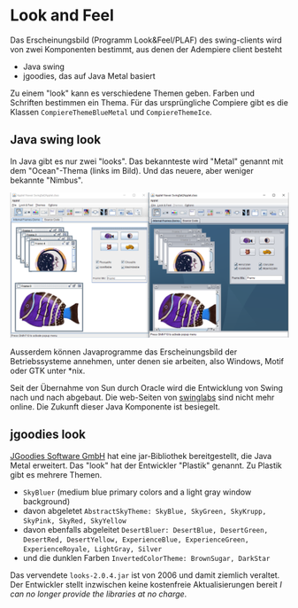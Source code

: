 # Look and Feel

Das Erscheinungsbild (Programm Look&Feel/PLAF) des swing-clients wird von zwei Komponenten bestimmt, aus denen der Adempiere client besteht

* Java swing
* jgoodies, das auf Java Metal basiert

Zu einem "look" kann es verschiedene Themen geben. Farben und Schriften bestimmen ein Thema. Für das ursprüngliche Compiere gibt es die Klassen ```CompiereThemeBlueMetal``` und ```CompiereThemeIce```.

## Java swing look

In Java gibt es nur zwei "looks". Das bekannteste wird "Metal" genannt mit dem "Ocean"-Thema (links im Bild). Und das neuere, aber weniger bekannte "Nimbus".

![](../.gitbook/assets/LaF-Metal+Nimbus.PNG)

Ausserdem können Javaprogramme das Erscheinungsbild der Betriebssysteme annehmen, unter denen sie arbeiten, also Windows, Motif oder GTK unter *nix.

Seit der Übernahme von Sun durch Oracle wird die Entwicklung von Swing nach und nach abgebaut. Die web-Seiten von [swinglabs](https://stackoverflow.com/questions/6818528/what-is-the-status-of-swinglabs-swingx-post-acquisition) sind nicht mehr online. Die Zukunft dieser Java Komponente ist besiegelt.

## jgoodies look

[JGoodies Software GmbH](http://www.jgoodies.com/) hat eine jar-Bibliothek bereitgestellt, die Java Metal erweitert. Das "look" hat der Entwickler "Plastik" genannt. Zu Plastik gibt es mehrere Themen.

* ```SkyBluer``` (medium blue primary colors and a light gray window background)
* davon abgeletet ```AbstractSkyTheme: SkyBlue, SkyGreen, SkyKrupp, SkyPink, SkyRed, SkyYellow```
* davon ebenfalls abgeleitet ```DesertBluer: DesertBlue, DesertGreen, DesertRed, DesertYellow, ExperienceBlue, ExperienceGreen, ExperienceRoyale, LightGray, Silver```
* und die dunklen Farben ```InvertedColorTheme: BrownSugar, DarkStar```

Das vervendete ```looks-2.0.4.jar``` ist von 2006 und damit ziemlich veraltet. Der Entwickler stellt inzwischen keine kostenfreie Aktualisierungen bereit _I can no longer provide the libraries at no charge_.